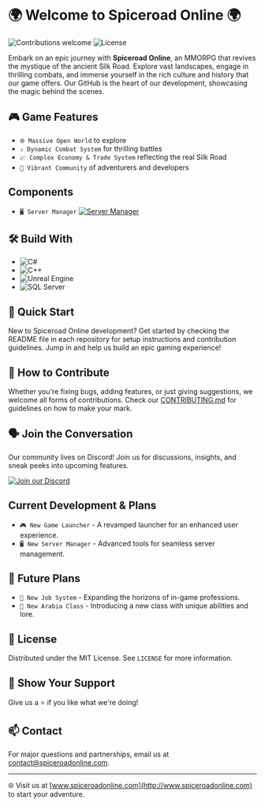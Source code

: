 # 🌍 Welcome to Spiceroad Online 🌍

![Contributions welcome](https://img.shields.io/badge/contributions-welcome-orange.svg)
![License](https://img.shields.io/badge/license-MIT-green.svg)

Embark on an epic journey with **Spiceroad Online**, an MMORPG that revives the mystique of the ancient Silk Road. Explore vast landscapes, engage in thrilling combats, and immerse yourself in the rich culture and history that our game offers. Our GitHub is the heart of our development, showcasing the magic behind the scenes.

## 🎮 Game Features

- `🌐 Massive Open World` to explore
- `⚔️ Dynamic Combat System` for thrilling battles
- `📈 Complex Economy & Trade System` reflecting the real Silk Road
- `👥 Vibrant Community` of adventurers and developers

## Components

- `🖥️ Server Manager` [![Server Manager](https://github.com/Spiceroad-Online/server/actions/workflows/build-main.yml/badge.svg?branch=main&label=Server%20Manager)](https://github.com/Spiceroad-Online/server/actions/workflows/build-main.yml)

## 🛠️ Build With

- ![C#](https://img.shields.io/badge/C%23-239120.svg?style=for-the-badge&logo=c-sharp&logoColor=white)
- ![C++](https://img.shields.io/badge/C++-ff69b4.svg?style=for-the-badge&logo=c%2B%2B&logoColor=white)
- ![Unreal Engine](https://img.shields.io/badge/Unreal_Engine-313131.svg?style=for-the-badge&logo=unreal-engine&logoColor=white)
- ![SQL Server](https://img.shields.io/badge/SQL_Server-00599C.svg?style=for-the-badge&logo=microsoft-sql-server&logoColor=white)

## 🚀 Quick Start

New to Spiceroad Online development? Get started by checking the README file in each repository for setup instructions and contribution guidelines. Jump in and help us build an epic gaming experience!

## 🤝 How to Contribute

Whether you're fixing bugs, adding features, or just giving suggestions, we welcome all forms of contributions. Check our [CONTRIBUTING.md](CONTRIBUTING.md) for guidelines on how to make your mark.

## 🗣️ Join the Conversation

Our community lives on Discord! Join us for discussions, insights, and sneak peeks into upcoming features.

[![Join our Discord](https://img.shields.io/discord/0000000000000000.svg?style=for-the-badge&logo=discord&logoColor=white)](#)

## Current Development & Plans

- `🎮 New Game Launcher` - A revamped launcher for an enhanced user experience.
- `🖥️ New Server Manager` - Advanced tools for seamless server management.

## 🔮 Future Plans

- `💼 New Job System` - Expanding the horizons of in-game professions.
- `🕌 New Arabia Class` - Introducing a new class with unique abilities and lore.

## 📜 License

Distributed under the MIT License. See `LICENSE` for more information.

## 🌟 Show Your Support

Give us a ⭐ if you like what we're doing!

## 📫 Contact

For major questions and partnerships, email us at [contact@spiceroadonline.com](mailto:contact@spiceroadonline.com).

---

🌐 Visit us at [www.spiceroadonline.com](http://www.spiceroadonline.com) to start your adventure.
